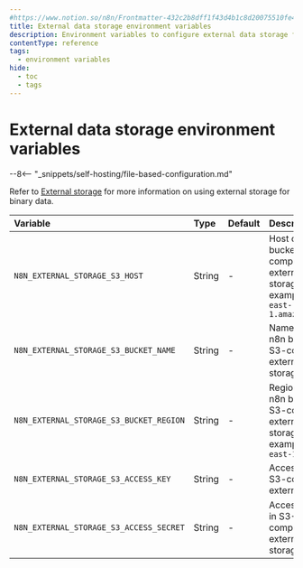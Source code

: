 ```yaml
---
#https://www.notion.so/n8n/Frontmatter-432c2b8dff1f43d4b1c8d20075510fe4
title: External data storage environment variables
description: Environment variables to configure external data storage for your self-hosted n8n instance. 
contentType: reference
tags:
  - environment variables
hide:
  - toc
  - tags
---
```


# External data storage environment variables

--8<-- "_snippets/self-hosting/file-based-configuration.md"

Refer to [External storage](/hosting/scaling/external-storage/) for more information on using external storage for binary data.

| Variable | Type  | Default  | Description |
| :------- | :---- | :------- | :---------- |
| `N8N_EXTERNAL_STORAGE_S3_HOST` | String | - | Host of the n8n bucket in S3-compatible external storage. For example, `s3.us-east-1.amazonaws.com` |
| `N8N_EXTERNAL_STORAGE_S3_BUCKET_NAME` | String | - | Name of the n8n bucket in S3-compatible external storage. |
| `N8N_EXTERNAL_STORAGE_S3_BUCKET_REGION` | String | - | Region of the n8n bucket in S3-compatible external storage. For example, `us-east-1`|
| `N8N_EXTERNAL_STORAGE_S3_ACCESS_KEY` | String | - | Access key in S3-compatible external storage |
| `N8N_EXTERNAL_STORAGE_S3_ACCESS_SECRET` | String | - | Access secret in S3-compatible external storage. |
